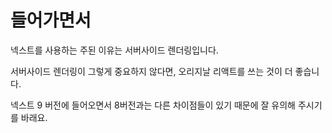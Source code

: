 # 들어가면서

넥스트를 사용하는 주된 이유는 서버사이드 렌더링입니다. 

서버사이드 렌더링이 그렇게 중요하지 않다면, 오리지날 리액트를 쓰는 것이 더 좋습니다. 



넥스트 9 버전에 들어오면서 8버전과는 다른 차이점들이 있기 때문에 잘 유의해 주시기를 바래요. 



